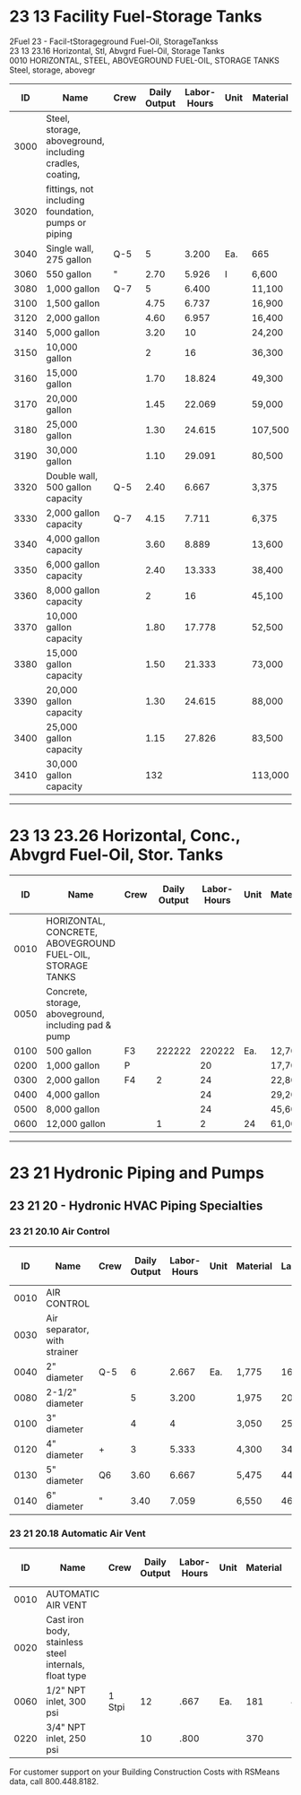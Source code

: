 # 23 13 Facility Fuel-Storage Tanks

2Fuel 23 - Facil-tStorageground Fuel-Oil, StorageTankss  
23 13 23.16 Horizontal, Stl, Abvgrd Fuel-Oil, Storage Tanks  
0010 HORIZONTAL, STEEL, ABOVEGROUND FUEL-OIL, STORAGE TANKS  
Steel, storage, abovegr

| ID   | Name                                                                 | Crew | Daily Output | Labor-Hours | Unit | Material | Labor | Equipment | Total   | Total Incl O&P |
|------|----------------------------------------------------------------------|------|--------------|-------------|------|----------|-------|-----------|---------|----------------|
| 3000 | Steel, storage, aboveground, including cradles, coating,             |      |              |             |      |          |       |           |         |                |
| 3020 | fittings, not including foundation, pumps or piping                  |      |              |             |      |          |       |           |         |                |
| 3040 | Single wall, 275 gallon                                              | Q-5  | 5            | 3.200       | Ea.  | 665      | 203   |           | 868     | 1,025          |
| 3060 | 550 gallon                                                           | "    | 2.70         | 5.926       | I    | 6,600    | 375   |           | 6,975   | 7,825          |
| 3080 | 1,000 gallon                                                         | Q-7  | 5            | 6.400       |      | 11,100   | 430   |           | 11,530  | 12,800         |
| 3100 | 1,500 gallon                                                         |      | 4.75         | 6.737       |      | 16,900   | 450   |           | 17,350  | 19,300         |
| 3120 | 2,000 gallon                                                         |      | 4.60         | 6.957       |      | 16,400   | 465   |           | 16,865  | 18,700         |
| 3140 | 5,000 gallon                                                         |      | 3.20         | 10          |      | 24,200   | 670   |           | 24,870  | 27,600         |
| 3150 | 10,000 gallon                                                        |      | 2            | 16          |      | 36,300   | 1,075 |           | 37,375  | 41,500         |
| 3160 | 15,000 gallon                                                        |      | 1.70         | 18.824      |      | 49,300   | 1,250 |           | 50,550  | 56,000         |
| 3170 | 20,000 gallon                                                        |      | 1.45         | 22.069      |      | 59,000   | 1,475 |           | 60,475  | 67,000         |
| 3180 | 25,000 gallon                                                        |      | 1.30         | 24.615      |      | 107,500  | 1,650 |           | 109,150 | 121,000        |
| 3190 | 30,000 gallon                                                        |      | 1.10         | 29.091      |      | 80,500   | 1,950 |           | 82,450  | 91,500         |
| 3320 | Double wall, 500 gallon capacity                                     | Q-5  | 2.40         | 6.667       |      | 3,375    | 420   |           | 3,795   | 4,325          |
| 3330 | 2,000 gallon capacity                                                | Q-7  | 4.15         | 7.711       |      | 6,375    | 515   |           | 6,890   | 7,800          |
| 3340 | 4,000 gallon capacity                                                |      | 3.60         | 8.889       |      | 13,600   | 595   |           | 14,195  | 15,900         |
| 3350 | 6,000 gallon capacity                                                |      | 2.40         | 13.333      |      | 38,400   | 895   |           | 39,295  | 43,500         |
| 3360 | 8,000 gallon capacity                                                |      | 2            | 16          |      | 45,100   | 1,075 |           | 46,175  | 51,000         |
| 3370 | 10,000 gallon capacity                                               |      | 1.80         | 17.778      |      | 52,500   | 1,200 |           | 53,700  | 60,000         |
| 3380 | 15,000 gallon capacity                                               |      | 1.50         | 21.333      |      | 73,000   | 1,425 |           | 74,425  | 82,500         |
| 3390 | 20,000 gallon capacity                                               |      | 1.30         | 24.615      |      | 88,000   | 1,650 |           | 89,650  | 99,500         |
| 3400 | 25,000 gallon capacity                                               |      | 1.15         | 27.826      |      | 83,500   | 1,875 |           | 85,375  | 94,500         |
| 3410 | 30,000 gallon capacity                                               |      | 132          |             |      | 113,000  | 2,150 |           | 115,150 | 127,500        |

---

# 23 13 23.26 Horizontal, Conc., Abvgrd Fuel-Oil, Stor. Tanks

| ID   | Name                                                                 | Crew | Daily Output | Labor-Hours | Unit | Material | Labor | Equipment | Total   | Total Incl O&P |
|------|----------------------------------------------------------------------|------|--------------|-------------|------|----------|-------|-----------|---------|----------------|
| 0010 | HORIZONTAL, CONCRETE, ABOVEGROUND FUEL-OIL, STORAGE TANKS            |      |              |             |      |          |       |           |         |                |
| 0050 | Concrete, storage, aboveground, including pad & pump                 |      |              |             |      |          |       |           |         |                |
| 0100 | 500 gallon                                                           | F3   | 222222       | 220222      | Ea.  | 12,700   | 1,150 | 990       | 14,840  | 16,700         |
| 0200 | 1,000 gallon                                                         | P    |              | 20          |      | 17,700   | 1,150 | 990       | 19,840  | 22,300         |
| 0300 | 2,000 gallon                                                         | F4   | 2            | 24          |      | 22,800   | 1,375 | 1,125     | 25,300  | 28,400         |
| 0400 | 4,000 gallon                                                         |      |              | 24          |      | 29,200   | 1,375 | 1,125     | 31,700  | 35,400         |
| 0500 | 8,000 gallon                                                         |      |              | 24          |      | 45,600   | 1,375 | 1,125     | 48,100  | 53,500         |
| 0600 | 12,000 gallon                                                        |      | 1            | 2           | 24   | 61,000   | 1,375 | 1,125     | 63,500  | 70,500         |

---

# 23 21 Hydronic Piping and Pumps

## 23 21 20 - Hydronic HVAC Piping Specialties

### 23 21 20.10 Air Control

| ID   | Name                                                                 | Crew | Daily Output | Labor-Hours | Unit | Material | Labor | Equipment | Total   | Total Incl O&P |
|------|----------------------------------------------------------------------|------|--------------|-------------|------|----------|-------|-----------|---------|----------------|
| 0010 | AIR CONTROL                                                          |      |              |             |      |          |       |           |         |                |
| 0030 | Air separator, with strainer                                         |      |              |             |      |          |       |           |         |                |
| 0040 | 2" diameter                                                          | Q-5  | 6            | 2.667       | Ea.  | 1,775    | 169   |           | 1,944   | 2,200          |
| 0080 | 2-1/2" diameter                                                      |      | 5            | 3.200       |      | 1,975    | 203   |           | 2,178   | 2,475          |
| 0100 | 3" diameter                                                          |      | 4            | 4           |      | 3,050    | 253   |           | 3,303   | 3,725          |
| 0120 | 4" diameter                                                          | +    | 3            | 5.333       |      | 4,300    | 340   |           | 4,640   | 5,225          |
| 0130 | 5" diameter                                                          | Q6   | 3.60         | 6.667       |      | 5,475    | 440   |           | 5,915   | 6,675          |
| 0140 | 6" diameter                                                          | "    | 3.40         | 7.059       |      | 6,550    | 465   |           | 7,015   | 7,925          |

### 23 21 20.18 Automatic Air Vent

| ID   | Name                                                                 | Crew | Daily Output | Labor-Hours | Unit | Material | Labor | Equipment | Total   | Total Incl O&P |
|------|----------------------------------------------------------------------|------|--------------|-------------|------|----------|-------|-----------|---------|----------------|
| 0010 | AUTOMATIC AIR VENT                                                   |      |              |             |      |          |       |           |         |                |
| 0020 | Cast iron body, stainless steel internals, float type                |      |              |             |      |          |       |           |         |                |
| 0060 | 1/2" NPT inlet, 300 psi                                              | 1 Stpi | 12         | .667        | Ea.  | 181      | 47    |           | 228     | 269            |
| 0220 | 3/4" NPT inlet, 250 psi                                              |      | 10           | .800        |      | 370      | 56.50 |           | 426.50  | 490            |

For customer support on your Building Construction Costs with RSMeans data, call 800.448.8182.